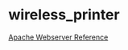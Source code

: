 # wireless_printer

[Apache Webserver Reference](https://github.com/manthanchauhan/wireless_printer/wiki/Apache-Notes)
